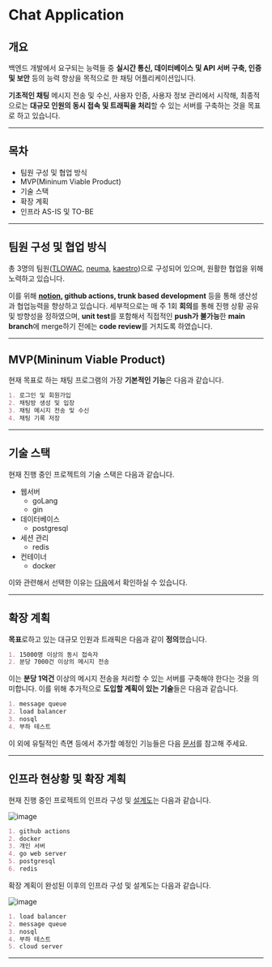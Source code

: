 # Chat Application

## 개요

백엔드 개발에서 요구되는 능력들 중 **실시간 통신, 데이터베이스 및 API 서버 구축, 인증 및 보안** 등의 능력 향상을 목적으로 한 채팅 어플리케이션입니다.

**기초적인 채팅** 메시지 전송 및 수신, 사용자 인증, 사용자 정보 관리에서 시작해, 최종적으로는 **대규모 인원의 동시 접속 및 트래픽을 처리**할 수 있는 서버를 구축하는 것을 목표로 하고 있습니다.

---

## 목차

* 팀원 구성 및 협업 방식
* MVP(Mininum Viable Product)
* 기술 스택
* 확장 계획
* 인프라 AS-IS 및 TO-BE

---

## 팀원 구성 및 협업 방식

총 3명의 팀원([TLOWAC](https://github.com/TLOWAC), [neuma](https://github.com/neuma573), [kaestro](https://github.com/kaestro))으로 구성되어 있으며, 원활한 협업을 위해 노력하고 있습니다.

이를 위해 **[notion](https://www.notion.so/lthek55/Golang-Chat-Backend-f308886d9d834d1a9059d42545066c46), github actions, trunk based development** 등을 통해 생산성과 협업능력을 향상하고 있습니다. 세부적으로는 매 주 1회 **회의**를 통해 진행 상황 공유 및 방향성을 정하였으며, **unit test**를 포함해서 직접적인 **push가 불가능**한 **main branch**에 merge하기 전에는 **code review**를 거치도록 하였습니다.

---

## MVP(Mininum Viable Product)

현재 목표로 하는 채팅 프로그램의 가장 **기본적인 기능**은 다음과 같습니다.

```md
1. 로그인 및 회원가입
2. 채팅방 생성 및 입장
3. 채팅 메시지 전송 및 수신
4. 채팅 기록 저장
```

---

## 기술 스택

현재 진행 중인 프로젝트의 기술 스택은 다음과 같습니다.

* 웹서버
  * goLang
  * gin
* 데이터베이스
  * postgresql
* 세션 관리
  * redis
* 컨테이너
  * docker

이와 관련해서 선택한 이유는 [다음](https://kaestro.github.io/%EA%B0%9C%EB%B0%9C%EC%9D%BC%EC%A7%80/2024/03/19/Chat-Application-5%EC%A3%BC%EC%B0%A8-review.html)에서 확인하실 수 있습니다.

---

## 확장 계획

**목표**로하고 있는 대규모 인원과 트래픽은 다음과 같이 **정의**했습니다.

```md
1. 15000명 이상의 동시 접속자
2. 분당 7000건 이상의 메시지 전송
```

이는 **분당 1억건** 이상의 메시지 전송을 처리할 수 있는 서버를 구축해야 한다는 것을 의미합니다. 이를 위해 추가적으로 **도입할 계획이 있는 기술**들은 다음과 같습니다.

```md
1. message queue
2. load balancer
3. nosql
4. 부하 테스트
```

이 외에 유틸적인 측면 등에서 추가할 예정인 기능들은 다음 [문서](https://github.com/kaestro/ChatApplication/wiki/%EC%B6%94%ED%9B%84-%EC%B6%94%EA%B0%80-%EA%B0%80%EB%8A%A5%ED%95%9C-%EB%B6%80%EB%B6%84%EB%93%A4)를 참고해 주세요.

---

## 인프라 현상황 및 확장 계획

현재 진행 중인 프로젝트의 인프라 구성 및 [설계도](https://github.com/kaestro/ChatApplication/wiki/%EC%8B%9C%EC%8A%A4%ED%85%9C-%EC%84%A4%EA%B3%84%EB%8F%84)는 다음과 같습니다.

![image](https://drive.google.com/uc?export=download&id=1vH5W8z8Mc3vJbb8NVku8OpOhpIhnbYGz)

```md
1. github actions
2. docker
3. 개인 서버
4. go web server
5. postgresql
6. redis
```

확장 계획이 완성된 이후의 인프라 구성 및 설계도는 다음과 같습니다.

![image](https://github.com/kaestro/ChatApplication/assets/32026095/5d97f107-028d-476d-803e-e64a1f86e078)

```md
1. load balancer
2. message queue
3. nosql
4. 부하 테스트
5. cloud server
```

---
